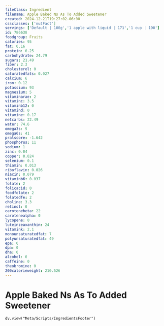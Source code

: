 ```yaml
---
fileClass: Ingredient
filename: Apple Baked Ns As To Added Sweetener
created: 2024-12-21T19:27:02-06:00
cssclasses: ['nutFact']
servings: ['Default | 100g','1 apple with liquid | 171','1 cup | 190']
id: 786638
foodgroup: Fruits
calories: 95
fat: 0.16
protein: 0.25
carbohydrate: 24.79
sugars: 21.49
fiber: 2.3
cholesterol: 0
saturatedfats: 0.027
calcium: 6
iron: 0.12
potassium: 93
magnesium: 5
vitaminarae: 2
vitaminc: 3.5
vitaminb12: 0
vitamind: 0
vitamine: 0.17
netcarbs: 22.49
water: 74.6
omega3s: 9
omega6s: 41
pralscore: -1.642
phosphorus: 11
sodium: 1
zinc: 0.04
copper: 0.024
selenium: 0.1
thiamin: 0.013
riboflavin: 0.026
niacin: 0.079
vitaminb6: 0.037
folate: 2
folicacid: 0
foodfolate: 2
folatedfe: 2
choline: 3.3
retinol: 0
carotenebeta: 22
carotenealpha: 0
lycopene: 0
luteinzeaxanthin: 24
vitamink: 2.1
monounsaturatedfat: 7
polyunsaturatedfat: 49
epa: 0
dpa: 0
dha: 0
alcohol: 0
caffeine: 0
theobromine: 0
200calorieweight: 210.526
---
```


# Apple Baked Ns As To Added Sweetener

```dataviewjs
dv.view("Meta/Scripts/IngredientsFooter")
```